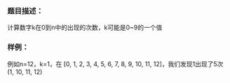 ### 题目描述：
计算数字k在0到n中的出现的次数，k可能是0~9的一个值

### 样例：
例如n=12，k=1，在 [0, 1, 2, 3, 4, 5, 6, 7, 8, 9, 10, 11, 12]，我们发现1出现了5次 (1, 10, 11, 12)
